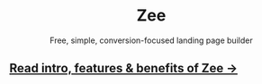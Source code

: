 



<h1 align="center">Zee</h1>
<div align="center">Free, simple, conversion-focused landing page builder</div>

## [Read intro, features & benefits of Zee &rarr;](http://bdavidxyz.github.io/zee)


